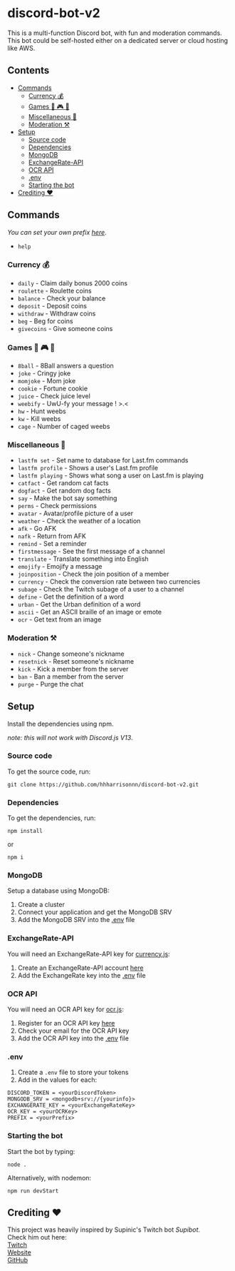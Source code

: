 # discord-bot-v2
This is a multi-function Discord bot, with fun and moderation commands. This bot could be self-hosted either on a dedicated server or cloud hosting like AWS.

## Contents
* <a href="#commands">Commands</a>
    * <a href="#currency-moneybag">Currency :moneybag:</a>
    * <a href="#games-8ball-video_game-game_die">Games :8ball: :video_game: :game_die:</a>
    * <a href="#miscellaneous-symbols">Miscellaneous :symbols:</a>
    * <a href="#moderation-hammer_and_pick">Moderation :hammer_and_pick:</a>
* <a href="#setup">Setup</a>
    * <a href="#source-code">Source code</a>
    * <a href="#dependencies">Dependencies</a>
    * <a href="#mongodb">MongoDB</a>
    * <a href="#exchangerate-api">ExchangeRate-API</a>
    * <a href="#ocr-api">OCR API</a>
    * <a href="#env">.env</a>
    * <a href="#starting-the-bot">Starting the bot</a>
* <a href="#crediting-heart">Crediting :heart:</a>

## Commands
*You can set your own prefix [here](#env)*.
- `help`

### Currency :moneybag:
- `daily` - Claim daily bonus 2000 coins
- `roulette` - Roulette coins 
- `balance` - Check your balance
- `deposit` - Deposit coins
- `withdraw` - Withdraw coins
- `beg` - Beg for coins
- `givecoins` - Give someone coins

### Games :8ball: :video_game: :game_die:
- `8ball` - 8Ball answers a question
- `joke` - Cringy joke
- `momjoke` - Mom joke
- `cookie` - Fortune cookie
- `juice` - Check juice level
- `weebify` - UwU-fy your message ! >.<
- `hw` - Hunt weebs
- `kw` - Kill weebs
- `cage` - Number of caged weebs

### Miscellaneous :symbols:
- `lastfm set` - Set name to database for Last.fm commands
- `lastfm profile` - Shows a user's Last.fm profile
- `lastfm playing` - Shows what song a user on Last.fm is playing
- `catfact` - Get random cat facts
- `dogfact` - Get random dog facts
- `say` - Make the bot say something
- `perms` - Check permissions
- `avatar` - Avatar/profile picture of a user
- `weather` - Check the weather of a location
- `afk` - Go AFK
- `nafk` - Return from AFK
- `remind` - Set a reminder
- `firstmessage` - See the first message of a channel
- `translate` - Translate something into English
- `emojify` - Emojify a message
- `joinposition` - Check the join position of a member
- `currency` - Check the conversion rate between two currencies
- `subage` - Check the Twitch subage of a user to a channel
- `define` - Get the definition of a word
- `urban` - Get the Urban definition of a word
- `ascii` - Get an ASCII braille of an image or emote
- `ocr` - Get text from an image

### Moderation :hammer_and_pick:
- `nick` - Change someone's nickname
- `resetnick` - Reset someone's nickname
- `kick` - Kick a member from the server
- `ban` - Ban a member from the server
- `purge` - Purge the chat

## Setup
Install the dependencies using npm. 

*note: this will not work with Discord.js V13*.

### Source code
To get the source code, run:
```
git clone https://github.com/hhharrisonnn/discord-bot-v2.git
```

### Dependencies
To get the dependencies, run:
```
npm install
```
or
```
npm i
```

### MongoDB
Setup a database using MongoDB:
1. Create a cluster
2. Connect your application and get the MongoDB SRV
3. Add the MongoDB SRV into the [.env](#env) file

### ExchangeRate-API
You will need an ExchangeRate-API key for [currency.js](https://github.com/hhharrisonnn/discord-bot-v2/blob/master/commands/currency.js):
1. Create an ExchangeRate-API account [here](https://app.exchangerate-api.com/sign-up)
2. Add the ExchangeRate key into the [.env](#env) file

### OCR API
You will need an OCR API key for [ocr.js](https://github.com/hhharrisonnn/discord-bot-v2/blob/master/commands/ocr.js):
1. Register for an OCR API key [here](https://us11.list-manage.com/subscribe?u=ce17e59f5b68a2fd3542801fd&id=252aee70a1)
2. Check your email for the OCR API key
3. Add the OCR API key into the [.env](#env) file

### .env
1. Create a `.env` file to store your tokens 
2. Add in the values for each:
```
DISCORD_TOKEN = <yourDiscordToken>
MONGODB_SRV = <mongodb+srv://{yourinfo}>
EXCHANGERATE_KEY = <yourExchangeRateKey>
OCR_KEY = <yourOCRKey>
PREFIX = <yourPrefix>
```

### Starting the bot
Start the bot by typing:
```
node .
```
Alternatively, with nodemon:
```
npm run devStart
```

## Crediting :heart:
This project was heavily inspired by Supinic's Twitch bot *Supibot*.  
Check him out here:  
[Twitch](https://www.twitch.tv/supinic)  
[Website](https://supinic.com/)  
[GitHub](https://github.com/Supinic/)